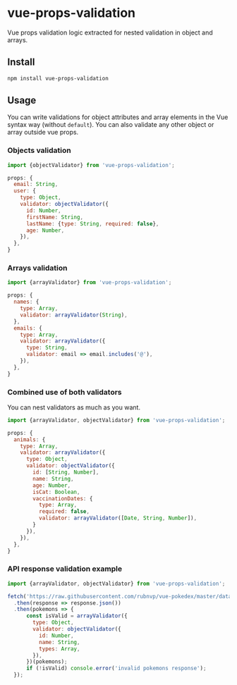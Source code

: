# vue-props-validation
Vue props validation logic extracted for nested validation in object and arrays.

## Install

```bash
npm install vue-props-validation
```

## Usage
You can write validations for object attributes and array elements in the Vue syntax way (without `default`). You can also validate any other object or array outside vue props.

### Objects validation
```js
import {objectValidator} from 'vue-props-validation';

props: {
  email: String,
  user: {
    type: Object,
    validator: objectValidator({
      id: Number,
      firstName: String,
      lastName: {type: String, required: false},
      age: Number,
    }),
  },
}
```

### Arrays validation
```js
import {arrayValidator} from 'vue-props-validation';

props: {
  names: {
    type: Array,
    validator: arrayValidator(String),
  },
  emails: {
    type: Array,
    validator: arrayValidator({
      type: String,
      validator: email => email.includes('@'),
    }),
  },
}
```

### Combined use of both validators
You can nest validators as much as you want.
```js
import {arrayValidator, objectValidator} from 'vue-props-validation';

props: {
  animals: {
    type: Array,
    validator: arrayValidator({
      type: Object,
      validator: objectValidator({
        id: [String, Number],
        name: String,
        age: Number,
        isCat: Boolean,
        vaccinationDates: {
          type: Array,
          required: false,
          validator: arrayValidator([Date, String, Number]),
        }
      }),
    }),
  },
}
```

### API response validation example
```js
import {arrayValidator, objectValidator} from 'vue-props-validation';

fetch('https://raw.githubusercontent.com/rubnvp/vue-pokedex/master/data/pokemons.json') 
  .then(response => response.json())
  .then(pokemons => {
      const isValid = arrayValidator({
        type: Object,
        validator: objectValidator({
          id: Number,
          name: String,
          types: Array,
        }),
      })(pokemons);
      if (!isValid) console.error('invalid pokemons response');
  });
```